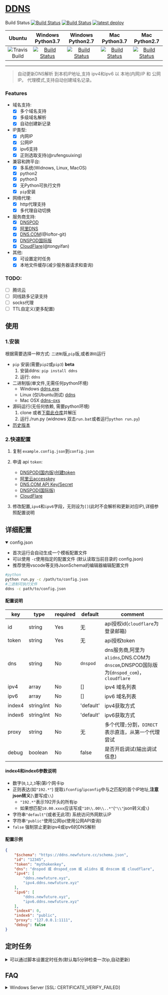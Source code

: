 [DDNS](https://github.com/NewFuture/DDNS)
===================

Build Status [![Build Status](https://dev.azure.com/NewFuture-CI/ddns-ci/_apis/build/status/NewFuture.DDNS?branchName=master)](https://dev.azure.com/NewFuture-CI/ddns-ci/_build/latest?definitionId=2&branchName=master) [![Build Status](https://travis-ci.com/NewFuture/DDNS.svg?branch=master)](https://travis-ci.com/NewFuture/DDNS) [![latest deploy](https://vsrm.dev.azure.com/NewFuture-CI/_apis/public/Release/badge/2ab09aad-c4b4-4c57-ab1b-2fb92c485664/1/1)](https://github.com/NewFuture/DDNS/releases/latest)

| Ubuntu | Windows Python3.7 | Windows Python2.7 | Mac Python3.7 | Mac Python2.7 |
| :-----: | :-----: | :-----: | :-----: | :-----: |
| ![Travis Build ](https://img.shields.io/travis/com/NewFuture/DDNS.svg?label=Ubuntu&style=flat-square) | [![Build Status](https://dev.azure.com/NewFuture-CI/ddns-ci/_apis/build/status/NewFuture.DDNS?branchName=master&jobName=Windows&configuration=Python37)](https://dev.azure.com/NewFuture-CI/ddns-ci/_build/latest?definitionId=2&branchName=master) | [![Build Status](https://dev.azure.com/NewFuture-CI/ddns-ci/_apis/build/status/NewFuture.DDNS?branchName=master&jobName=Windows&configuration=Python27)](https://dev.azure.com/NewFuture-CI/ddns-ci/_build/latest?definitionId=2&branchName=master) | [![Build Status](https://dev.azure.com/NewFuture-CI/ddns-ci/_apis/build/status/NewFuture.DDNS?branchName=master&jobName=MacOS&configuration=Python37)](https://dev.azure.com/NewFuture-CI/ddns-ci/_build/latest?definitionId=2&branchName=master) | [![Build Status](https://dev.azure.com/NewFuture-CI/ddns-ci/_apis/build/status/NewFuture.DDNS?branchName=master&jobName=MacOS&configuration=Python27)](https://dev.azure.com/NewFuture-CI/ddns-ci/_build/latest?definitionId=2&branchName=master) |

------------


>自动更新DNS解析 到本机IP地址,支持 ipv4和ipv6 以 本地(内网)IP 和 公网IP。
>代理模式,支持自动创建域名记录。

### Features
* 域名支持:
    * [x] 多个域名支持
    * [x] 多级域名解析
    * [x] 自动创建新记录
* IP类型:
    * [x] 内网IP
    * [x] 公网IP
    * [x] ipv6支持
    * [x] 正则选取支持(@rufengsuixing)
* 兼容和跨平台:
    * [x] 多系统(Widnows, Linux, MacOS)
    * [x] python2 
    * [x] python3
    * [x] 无Python可执行文件
	* [x] `pip`安装
* 网络代理:
    * [x] http代理支持
    * [x] 多代理自动切换
* 服务商支持:
    * [x] [DNSPOD](https://www.dnspod.cn/)
    * [x] [阿里DNS](http://www.alidns.com/)
    * [x] [DNS.COM](https://www.dns.com/)(@loftor-git)
    * [x] [DNSPOD国际版](https://www.dnspod.com/)
    * [x] [CloudFlare](https://www.cloudflare.com/)(@tongyifan)
* 其他: 
	* [x] 可设置定时任务
	* [x] 本地文件缓存(减少服务器请求和查询)

### TODO:
* [ ] 腾讯云
* [ ] 同线路多记录支持
* [ ] socks代理
* [ ] TTL自定义(更多配置) 

## 使用

### 1.安装

根据需要选择一种方式: `二进制`版,`pip`版,或者`源码`运行

* `pip` 安装(需要`pip2`或`pip3`) __beta__
	1. 安装ddns: `pip install ddns`
	2. 运行: `ddns`
* 二进制版(单文件,无需任何python环境)
	* Windows [ddns.exe](https://github.com/NewFuture/DDNS/releases/latest)
	* Linux (仅Ubuntu测试) [ddns](https://github.com/NewFuture/DDNS/releases/latest)
	* Mac OSX [ddns-oxs](https://github.com/NewFuture/DDNS/releases/latest)
* 源码运行(无任何依赖, 需要python环境)
	1. clone 或者[下载此仓库](https://github.com/NewFuture/DDNS/archive/master.zip)并解压
	2. 运行./run.py (widnows 双击`run.bat`或者运行`python run.py`)
* [历史版本](https://github.com/NewFuture/DDNS/releases)

### 2.快速配置

1. 复制 `example.config.json`到`config.json`
2. 申请 api `token`:
	* [DNSPOD(国内版)创建token](https://support.dnspod.cn/Kb/showarticle/tsid/227/)
	* [阿里云accesskey](https://help.aliyun.com/knowledge_detail/38738.html)
	* [DNS.COM API Key/Secret](https://www.dns.com/member/apiSet)
	* [DNSPOD(国际版)](https://www.dnspod.com/docs/info.html#get-the-user-token)
	* [CloudFlare](https://support.cloudflare.com/hc/en-us/articles/200167836-Where-do-I-find-my-Cloudflare-API-key-)

3. 修改配置,`ipv4`和`ipv6`字段，无则设为`[]`(此时不会解析和更新对应IP),详细参照配置说明


## 详细配置

<details open>

<summary markdown="span">config.json
</summary>

* 首次运行会自动生成一个模板配置文件
* 可以使用 `-c`使用指定的配置文件 (默认读取当前目录的 config.json)
* 推荐使用vscode等支持JsonSchema的编辑器编辑配置文件

```bash
#python
python run.py -c /path/to/config.json 
#二进制可执行文件
ddns -c path/to/config.json
```

#### 配置说明

| key  | type |  required |default |  comment|
| ------| ------- | --------- | ---- | ----------- | 
| id | string |  Yes | 无 | api授权id(`cloudflare`为登录邮箱) |
| token | string | Yes | 无 | api授权token | 
| dns | string | No | `dnspod` | dns服务商,阿里为`alidns`,DNS.COM为`dnscom`,DNSPOD国际版为(`dnspod_com`)，`cloudflare`| 
| ipv4 | array | No | [] | ipv4 域名列表 |
| ipv6 | array | No | [] | ipv6 域名列表 |
| index4 | string/int | No | 'default'| ipv4获取方式 |
| index6 | string/int | No | 'default'| ipv6获取方式 |
| proxy | string | No | 无 | 多个代理`;`分割，`DIRECT`表示直连，从第一个代理尝试|
| debug | boolean | No | false | 是否开启调试(输出调试信息) |

#### index4和index6参数说明

* 数字(`0`,`1`,`2`,`3`等)第i个网卡ip
* 正则表达(如`"192.*"`) 提取`ifconfig`/`ipconfig`中与之匹配的首个IP地址,**注意json转义**(`\`要写成`\\`)
	* `"192.*"`表示192开头的所有ip
	* 如果想匹配`10.00.xxxx`应该写成`"10\\.00\\..*"`(`"\\"`json转义成`\`)
* 字符串`"default"`(或者无此项) 系统访问外网默认IP
* 字符串`"public"`使用公网ip(使用公网API查询)
* `false` 强制禁止更新ipv4或ipv6的DNS解析

#### 配置示例

```json
{
    "$schema": "https://ddns.newfuture.cc/schema.json",
	"id": "12345",
	"token": "mythokenkey",
	"dns": "dnspod 或 dnspod_com 或 alidns 或 dnscom 或 cloudflare",
	"ipv4": [
		"ddns.newfuture.xyz",
		"ipv4.ddns.newfuture.xyz"
	],
	"ipv6": [
		"ddns.newfuture.xyz",
		"ipv6.ddns.newfuture.xyz"
	],
	"index4": 0,
	"index6": "public",
	"proxy": "127.0.0.1:1111",
	"debug": false
}
```

</details>


## 定时任务

<details>

<summary markdown="span">可以通过脚本设置定时任务(默认每5分钟检查一次ip,自动更新)
</summary>

#### windows

* [推荐]以系统身份运行,右键"以管理员身份运行"`task.bat`(或者在管理员命令行中运行)
* 以当前用户身份运行定时任务,双击或者运行`task.bat` (执行时会闪黑框)

#### linux

运行 `sudo ./task.sh`

</details>

## FAQ

<details>

<summary markdown="span"> Windows Server [SSL: CERTIFICATE_VERIFY_FAILED]
</summary>

> Windows Server 默认安全策略会禁止任何未添加的信任ssl证书,可手动添加一下对应的证书 [#56](https://github.com/NewFuture/DDNS/issues/56#issuecomment-487371078)

使用系统自带的IE浏览器访问一次对应的API即可
* alidns打开: <https://alidns.aliyuncs.com>
* cloudflare打开: <https://api.cloudflare.com>
* dns.com打开: <https://www.dns.com>
* dnspod.cn打开: <https://dnsapi.cn>
* dnspod国际版:  <https://api.dnspod.com>

</details>